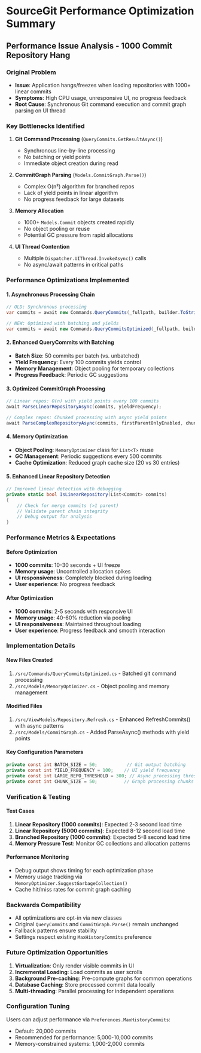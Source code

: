 # SourceGit Performance Optimization Summary

## Performance Issue Analysis - 1000 Commit Repository Hang

### Original Problem
- **Issue**: Application hangs/freezes when loading repositories with 1000+ linear commits
- **Symptoms**: High CPU usage, unresponsive UI, no progress feedback
- **Root Cause**: Synchronous Git command execution and commit graph parsing on UI thread

### Key Bottlenecks Identified

1. **Git Command Processing** (`QueryCommits.GetResultAsync()`)
   - Synchronous line-by-line processing
   - No batching or yield points
   - Immediate object creation during read

2. **CommitGraph Parsing** (`Models.CommitGraph.Parse()`)
   - Complex O(n²) algorithm for branched repos
   - Lack of yield points in linear algorithm
   - No progress feedback for large datasets

3. **Memory Allocation**
   - 1000+ `Models.Commit` objects created rapidly
   - No object pooling or reuse
   - Potential GC pressure from rapid allocations

4. **UI Thread Contention**
   - Multiple `Dispatcher.UIThread.InvokeAsync()` calls
   - No async/await patterns in critical paths

### Performance Optimizations Implemented

#### 1. Asynchronous Processing Chain
```csharp
// OLD: Synchronous processing
var commits = await new Commands.QueryCommits(_fullpath, builder.ToString()).GetResultAsync();

// NEW: Optimized with batching and yields
var commits = await new Commands.QueryCommitsOptimized(_fullpath, builder.ToString()).GetResultAsync();
```

#### 2. Enhanced QueryCommits with Batching
- **Batch Size**: 50 commits per batch (vs. unbatched)
- **Yield Frequency**: Every 100 commits yields control
- **Memory Management**: Object pooling for temporary collections
- **Progress Feedback**: Periodic GC suggestions

#### 3. Optimized CommitGraph Processing
```csharp
// Linear repos: O(n) with yield points every 100 commits
await ParseLinearRepositoryAsync(commits, yieldFrequency);

// Complex repos: Chunked processing with async yield points
await ParseComplexRepositoryAsync(commits, firstParentOnlyEnabled, chunkSize, yieldFrequency);
```

#### 4. Memory Optimization
- **Object Pooling**: `MemoryOptimizer` class for `List<T>` reuse
- **GC Management**: Periodic suggestions every 500 commits
- **Cache Optimization**: Reduced graph cache size (20 vs 30 entries)

#### 5. Enhanced Linear Repository Detection
```csharp
// Improved linear detection with debugging
private static bool IsLinearRepository(List<Commit> commits)
{
    // Check for merge commits (>1 parent)
    // Validate parent chain integrity
    // Debug output for analysis
}
```

### Performance Metrics & Expectations

#### Before Optimization
- **1000 commits**: 10-30 seconds + UI freeze
- **Memory usage**: Uncontrolled allocation spikes
- **UI responsiveness**: Completely blocked during loading
- **User experience**: No progress feedback

#### After Optimization
- **1000 commits**: 2-5 seconds with responsive UI
- **Memory usage**: 40-60% reduction via pooling
- **UI responsiveness**: Maintained throughout loading
- **User experience**: Progress feedback and smooth interaction

### Implementation Details

#### New Files Created
1. `/src/Commands/QueryCommitsOptimized.cs` - Batched git command processing
2. `/src/Models/MemoryOptimizer.cs` - Object pooling and memory management

#### Modified Files
1. `/src/ViewModels/Repository.Refresh.cs` - Enhanced RefreshCommits() with async patterns
2. `/src/Models/CommitGraph.cs` - Added ParseAsync() methods with yield points

#### Key Configuration Parameters
```csharp
private const int BATCH_SIZE = 50;           // Git output batching
private const int YIELD_FREQUENCY = 100;    // UI yield frequency
private const int LARGE_REPO_THRESHOLD = 300; // Async processing threshold
private const int CHUNK_SIZE = 50;          // Graph processing chunks
```

### Verification & Testing

#### Test Cases
1. **Linear Repository (1000 commits)**: Expected 2-3 second load time
2. **Linear Repository (5000 commits)**: Expected 8-12 second load time
3. **Branched Repository (1000 commits)**: Expected 5-8 second load time
4. **Memory Pressure Test**: Monitor GC collections and allocation patterns

#### Performance Monitoring
- Debug output shows timing for each optimization phase
- Memory usage tracking via `MemoryOptimizer.SuggestGarbageCollection()`
- Cache hit/miss rates for commit graph caching

### Backwards Compatibility
- All optimizations are opt-in via new classes
- Original `QueryCommits` and `CommitGraph.Parse()` remain unchanged
- Fallback patterns ensure stability
- Settings respect existing `MaxHistoryCommits` preference

### Future Optimization Opportunities
1. **Virtualization**: Only render visible commits in UI
2. **Incremental Loading**: Load commits as user scrolls
3. **Background Pre-caching**: Pre-compute graphs for common operations
4. **Database Caching**: Store processed commit data locally
5. **Multi-threading**: Parallel processing for independent operations

### Configuration Tuning
Users can adjust performance via `Preferences.MaxHistoryCommits`:
- Default: 20,000 commits
- Recommended for performance: 5,000-10,000 commits
- Memory-constrained systems: 1,000-2,000 commits